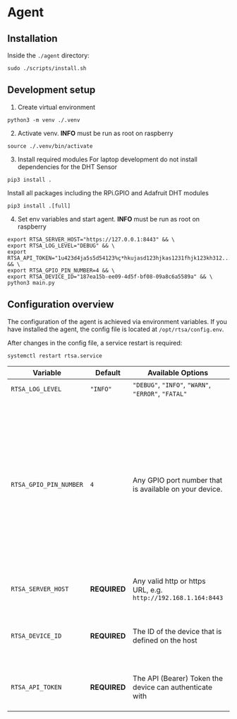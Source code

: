 # Agent

## Installation

Inside the `./agent` directory:

```shell
sudo ./scripts/install.sh
```

## Development setup

1. Create virtual environment
  ```shell
  python3 -m venv ./.venv
  ```
2. Activate venv. **INFO** must be run as root on raspberry
  ```shell
  source ./.venv/bin/activate
  ```
3. Install required modules
  For laptop development do not install dependencies for the DHT Sensor
  ```shell
  pip3 install .
  ```

  Install all packages including the RPi.GPIO and Adafruit DHT modules
  ```shell
  pip3 install .[full]
  ```


4. Set env variables and start agent. **INFO** must be run as root on raspberry
  ```shell
  export RTSA_SERVER_HOST="https://127.0.0.1:8443" && \
  export RTSA_LOG_LEVEL="DEBUG" && \
  export RTSA_API_TOKEN="1u423d4ja5s5d54123%ç*hkujasd123hjkas1231fhjk123kh312..." && \
  export RTSA_GPIO_PIN_NUMBER=4 && \
  export RTSA_DEVICE_ID="187ea15b-ee09-4d5f-bf08-09a8c6a5589a" && \
  python3 main.py
```

## Configuration overview

The configuration of the agent is achieved via environment variables. If you have installed the agent, 
the config file is located at `/opt/rtsa/config.env`.

After changes in the config file, a service restart is required:

```shell
systemctl restart rtsa.service
```

| Variable               | Default      | Available Options                                             | Description                                                                                                                                                                                                                                                                                       |
|------------------------|--------------|---------------------------------------------------------------|---------------------------------------------------------------------------------------------------------------------------------------------------------------------------------------------------------------------------------------------------------------------------------------------------|
| `RTSA_LOG_LEVEL`       | `"INFO"`     | `"DEBUG"`, `"INFO"`, `"WARN"`, `"ERROR"`, `"FATAL"`           | Sets the log level of the application.                                                                                                                                                                                                                                                            |
| `RTSA_GPIO_PIN_NUMBER` | `4`          | Any GPIO port number that is available on your device.        | The GPIO pin number that the sensor data is sent to. Note that the GPIO pin number is required, not the board pin number, e.g. for the Raspberry Pi Model 3 the pin number `4` references the `GPIO4` pin which is referenced as Pin number `7`. For Raspberry Pi's refer to: https://pinout.xyz/ |
| `RTSA_SERVER_HOST`     | **REQUIRED** | Any valid http or https URL, e.g. `http://192.168.1.164:8443` | The host of the server the measurement data is sent to.                                                                                                                                                                                                                                           |
| `RTSA_DEVICE_ID`       | **REQUIRED** | The ID of the device that is defined on the host              | This is used on multi-device capable hosts to differentiate between the different devices.                                                                                                                                                                                                        |
| `RTSA_API_TOKEN`       | **REQUIRED** | The API (Bearer) Token the device can authenticate with       | On hosts that allow multiple devices this must probably be device specific.                                                                                                                                                                                                                       |